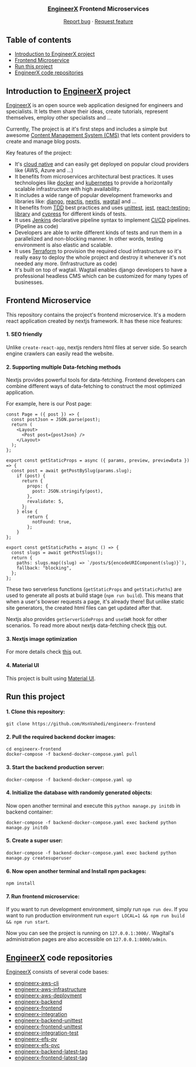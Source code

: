 <p align="center">

  <h3 align="center"><a href="http://a8c390f2223364021a14ec3fb45263a7-1113280492.us-east-2.elb.amazonaws.com">EngineerX</a> Frontend Microservices</h3>

  <p align="center">
    <a href="https://github.com/HsnVahedi/engineerx-frontend/issues/new">Report bug</a>
    ·
    <a href="https://github.com/HsnVahedi/engineerx-frontend/issues/new">Request feature</a>
  </p>
</p>


## Table of contents

- [Introduction to EngineerX project](#introduction-to-engineerx-project)
- [Frontend Microservice](#frontend-microservice)
- [Run this project](#run-this-project)
- [EngineerX code repositories](#engineerx-code-repositories)





## Introduction to [EngineerX](http://a8c390f2223364021a14ec3fb45263a7-1113280492.us-east-2.elb.amazonaws.com) project

[EngineerX](http://a8c390f2223364021a14ec3fb45263a7-1113280492.us-east-2.elb.amazonaws.com) is an open source web application designed for engineers and specialists. It lets them share their ideas, create tutorials, represent themselves, employ other specialists and ...

Currently, The project is at it's first steps and includes a simple but awesome [Content Management System (CMS)](https://en.wikipedia.org/wiki/Content_management_system) that lets content providers to create and manage blog posts.

Key features of the project:

- It's [cloud native](https://en.wikipedia.org/wiki/Cloud_native_computing) and can easily get deployed on popular cloud providers like (AWS, Azure and ...)
- It benefits from microservices architectural best practices. It uses technologies like [docker](https://www.docker.com/) and [kubernetes](https://kubernetes.io/) to provide a horizontally scalable infrastructure with high availability.
- It includes a wide range of popular development frameworks and libraries like: [django](https://www.djangoproject.com/), [reactjs](https://reactjs.org/), [nextjs](https://nextjs.org/), [wagtail](https://wagtail.io/) and ...
- It benefits from [TDD](https://en.wikipedia.org/wiki/Test-driven_development) best practices and uses [unittest](https://docs.python.org/3/library/unittest.html#module-unittest), [jest](https://jestjs.io/), [react-testing-library](https://testing-library.com/docs/react-testing-library/intro/) and [cypress](https://www.cypress.io/) for different kinds of tests.
- It uses [Jenkins](https://www.jenkins.io/) declarative pipeline syntax to implement [CI/CD](https://en.wikipedia.org/wiki/CI/CD) pipelines. (Pipeline as code)
- Developers are able to write different kinds of tests and run them in a parallelized and non-blocking manner. In other words, testing environment is also elastic and scalable.
- It uses [Terraform](https://www.terraform.io/) to provision the required cloud infrastructure so it's really easy to deploy the whole project and destroy it whenever it's not needed any more. (Infrastructure as code)
- It's built on top of wagtail. Wagtail enables django developers to have a professional headless CMS which can be customized for many types of businesses.




## Frontend Microservice
This repository contains the project's frontend microservice. It's a modern react application created by nextjs framework. It has these nice features:

#### 1. SEO friendly
Unlike `create-react-app`, nextjs renders html files at server side. So search engine crawlers can easily read the website.

#### 2. Supporting multiple Data-fetching methods
Nextjs provides powerful tools for data-fetching. Frontend developers can combine different ways of data-fetching to construct the most optimized application.

For example, here is our Post page:


    const Page = ({ post }) => {
      const postJson = JSON.parse(post);
      return (
        <Layout>
          <Post post={postJson} />
        </Layout>
      );
    };

    export const getStaticProps = async ({ params, preview, previewData }) => {
      const post = await getPostBySlug(params.slug);
        if (post) {
          return {
            props: {
              post: JSON.stringify(post),
            },
            revalidate: 5,
          };
        } else {
            return {
              notFound: true,
            };
        }
    };

    export const getStaticPaths = async () => {
      const slugs = await getPostSlugs();
      return {
        paths: slugs.map((slug) => `/posts/${encodeURIComponent(slug)}`),
        fallback: "blocking",
      };
    };
    
These two serverless functions (`getStaticProps` and `getStaticPaths`) are used to generate all posts at build stage (`npm run build`).
This means that when a user's bowser requests a page, it's already there!
But unlike static site generators, the created html files can get updated after that. 

Nextjs also provides `getServerSideProps` and `useSWR` hook for other scenarios. To read more about nextjs data-fetching check [this](https://nextjs.org/docs/basic-features/data-fetching) out.

#### 3. Nextjs image optimization
For more details check [this](https://nextjs.org/docs/basic-features/image-optimization) out.

#### 4. Material UI
This project is built using [Material UI](https://material-ui.com/).

## Run this project

#### 1. Clone this repository:
    git clone https://github.com/HsnVahedi/engineerx-frontend
#### 2. Pull the required backend docker images:
    cd engineerx-frontend
    docker-compose -f backend-docker-compose.yaml pull
#### 3. Start the backend production server:
    docker-compose -f backend-docker-compose.yaml up
#### 4. Initialize the database with randomly generated objects:
Now open another terminal and execute this `python manage.py initdb` in backend container:

    docker-compose -f backend-docker-compose.yaml exec backend python manage.py initdb
#### 5. Create a super user:

    docker-compose -f backend-docker-compose.yaml exec backend python manage.py createsuperuser
#### 6. Now open another terminal and Install npm packages:
    npm install
#### 7. Run frontend microservice:
If you want to run development environment, simply run `npm run dev`. If you want to run production environment run `export LOCAL=1 && npm run build && npm run start`.
    
Now you can see the project is running on `127.0.0.1:3000/`. Wagital's administration pages are also accessible on `127.0.0.1:8000/admin`.



## [EngineerX](http://a8c390f2223364021a14ec3fb45263a7-1113280492.us-east-2.elb.amazonaws.com) code repositories

[EngineerX](http://a8c390f2223364021a14ec3fb45263a7-1113280492.us-east-2.elb.amazonaws.com) consists of several code bases:

- [engineerx-aws-cli](https://github.com/HsnVahedi/engineerx-aws-cli)
- [engineerx-aws-infrastructure](https://github.com/HsnVahedi/engineerx-aws-infrastructure)
- [engineerx-aws-deployment](https://github.com/HsnVahedi/engineerx-aws-deployment)
- [engineerx-backend](https://github.com/HsnVahedi/engineerx-backend)
- [engineerx-frontend](https://github.com/HsnVahedi/engineerx-frontend)
- [engineerx-integration](https://github.com/HsnVahedi/engineerx-integration)
- [engineerx-backend-unittest](https://github.com/HsnVahedi/engineerx-backend-unittest)
- [engineerx-frontend-unittest](https://github.com/HsnVahedi/engineerx-frontend-unittest)
- [engineerx-integration-test](https://github.com/HsnVahedi/engineerx-integration-test)
- [engineerx-efs-pv](https://github.com/HsnVahedi/engineerx-efs-pv)
- [engineerx-efs-pvc](https://github.com/HsnVahedi/engineerx-efs-pvc)
- [engineerx-backend-latest-tag](https://github.com/HsnVahedi/engineerx-backend-latest-tag)
- [engineerx-frontend-latest-tag](https://github.com/HsnVahedi/engineerx-frontend-latest-tag)
